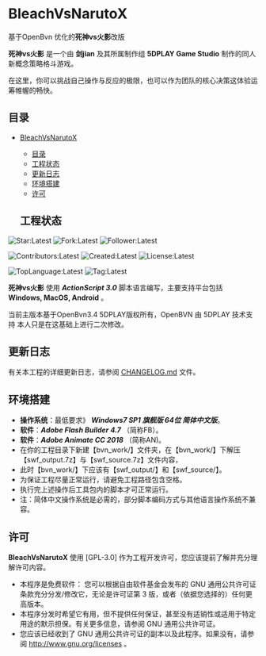 # BleachVsNarutoX

基于OpenBvn 优化的**死神vs火影**改版
 
**死神vs火影** 是一个由 **剑jian** 及其所属制作组 **5DPLAY Game Studio** 制作的同人新概念策略格斗游戏。

在这里，你可以挑战自己操作与反应的极限，也可以作为团队的核心决策这体验运筹帷幄的畅快。

## 目录

- [BleachVsNarutoX](#BleachVsNarutoX)
  - [目录](#目录)
  - [工程状态](#工程状态)
  - [更新日志](#更新日志)
  - [环境搭建](#环境搭建)
  - [许可](#许可)
  
  ## 工程状态

![Star:Latest](https://img.shields.io/github/stars/ziaho13131/BleachVsNarutoX)
![Fork:Latest](https://img.shields.io/github/forks/ziaho13131/BleachVsNarutoX)
![Follower:Latest](https://img.shields.io/github/followers/ziaho13131)

![Contributors:Latest](https://img.shields.io/github/contributors/ziaho13131/BleachVsNarutoX)
![Created:Latest](https://img.shields.io/github/created-at/ziaho13131/BleachVsNarutoX)
![License:Latest](https://img.shields.io/github/license/ziaho13131/BleachVsNarutoX)

![TopLanguage:Latest](https://img.shields.io/github/languages/top/ziaho13131/BleachVsNarutoX)
![Tag:Latest](https://img.shields.io/github/v/tag/5DPLAY-Game-Studio/ziaho13131/BleachVsNarutoX)

**死神vs火影** 使用 ***ActionScript 3.0*** 脚本语言编写，主要支持平台包括 **Windows, MacOS, Android** 。

当前主版本基于OpenBvn3.4 5DPLAY版权所有，OpenBVN 由 5DPLAY 技术支持 本人只是在这基础上进行二次修改。

## 更新日志

有关本工程的详细更新日志，请参阅 [CHANGELOG.md](CHANGELOG.md) 文件。

## 环境搭建

- **操作系统**：最低要求》 ***Windows7 SP1 旗舰版 64位 简体中文版***。
- **软件**：***Adobe Flash Builder 4.7*** （简称FB）。
- **软件**：***Adobe Animate CC 2018*** （简称AN)。
- 在你的工程目录下新建【bvn_work/】文件夹，在【bvn_work/】下解压【swf_output.7z】与【swf_source.7z】文件内容，
- 此时【bvn_work/】下应该有【swf_output/】和【swf_source/】。
- 为保证工程尽量正常运行，请避免工程路径包含空格。
- 执行完上述操作后工具包内的脚本才可正常运行。
- 注：简体中文操作系统是必需的，部分脚本编码方式与其他语言操作系统不兼容。

## 许可

**BleachVsNarutoX** 使用 [GPL-3.0] 作为工程开发许可，您应该提前了解并充分理解许可内容。

- 本程序是免费软件： 您可以根据自由软件基金会发布的 GNU 通用公共许可证条款充分分发/修改它，无论是许可证第 3 版，或者（依据您选择的）任何更高版本。
- 本程序分发时希望它有用，但不提供任何保证，甚至没有适销性或适用于特定用途的默示担保。有关更多信息，请参阅 GNU 通用公共许可证。
- 您应该已经收到了 GNU 通用公共许可证的副本以及此程序。如果没有，请参阅 <http://www.gnu.org/licenses> 。
